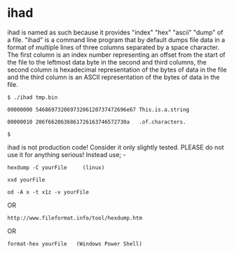# ihad
ihad is named as such because it provides "index" "hex" "ascii" "dump" of a file.
"ihad" is a command line program that by default dumps file data in a format of multiple lines of three columns
separated by a space character. The first column is an index number representing an offset from the start of the
file to the leftmost data byte in the second and third columns, the second column is hexadecimal representation
of the bytes of data in the file and the third column is an ASCII representation of the bytes of data in the file.

```
$ ./ihad tmp.bin

00000000 54686973206973206120737472696e67 This.is.a.string

00000010 206f6620636861726163746572730a   .of.characters.

$
```

ihad is not production code! Consider it only slightly tested.
PLEASE do not use it for anything serious! Instead use; -

```
hexdump -C yourFile     (linux)
```
```
xxd yourFile
```
```
od -A x -t x1z -v yourFile
```
OR

```
http://www.fileformat.info/tool/hexdump.htm 
```
OR

```
format-hex yourFile   (Windows Power Shell)
```
